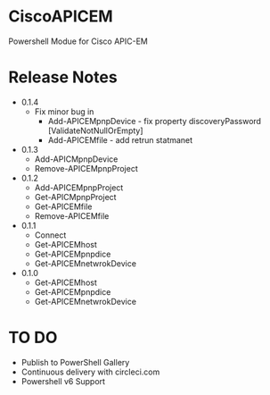 # CiscoAPICEM
Powershell Modue for Cisco APIC-EM

# Release Notes
- 0.1.4
    - Fix minor bug in
        * Add-APICEMpnpDevice - fix property discoveryPassword [ValidateNotNullOrEmpty] 
        * Add-APICEMfile - add retrun statmanet
- 0.1.3
    - Add-APICMpnpDevice
    - Remove-APICEMpnpProject
- 0.1.2
    - Add-APICEMpnpProject
    - Get-APICMpnpProject
    - Get-APICEMfile
    - Remove-APICEMfile
- 0.1.1
    - Connect
    - Get-APICEMhost
    - Get-APICEMpnpdice
    - Get-APICEMnetwrokDevice
- 0.1.0
    - Get-APICEMhost
    - Get-APICEMpnpdice
    - Get-APICEMnetwrokDevice

# TO DO
- Publish to PowerShell Gallery
- Continuous delivery with circleci.com
- Powershell v6 Support